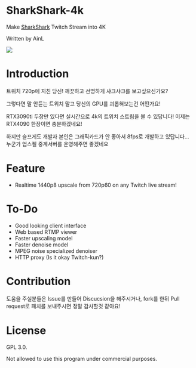 # SharkShark-4k

Make [SharkShark](https://www.twitch.tv/tizmtizm) Twitch Stream into 4K

Written by AinL

![](https://ifh.cc/g/LjbTr2.jpg)

# Introduction

트위치 720p에 지친 당신! 깨끗하고 선명하게 샤크샤크를 보고싶으신가요?

그렇다면 말 안듣는 트위치 말고 당신의 GPU를 괴롭혀보는건 어떤가요!

RTX3090ti 두장만 있다면 실시간으로 4k의 트위치 스트림을 볼 수 있답니다! 이제는 RTX4090 한장이면 충분하겠네요!

하지만 슬프게도 개발자 본인은 그래픽카드가 안 좋아서 8fps로 개발하고 있답니다... 누군가 업스켈 중계서버를 운영해주면 좋겠네요

# Feature

- Realtime 1440p8 upscale from 720p60 on any Twitch live stream!

# To-Do

- Good looking client interface
- Web based RTMP viewer
- Faster upscaling model
- Faster denoise model
- MPEG noise specialized denoiser
- HTTP proxy (Is it okay Twitch-kun?)

# Contribution

도움을 주실분들은 Issue를 만들어 Discucsion을 해주시거나, fork를 한뒤 Pull request로 패치를 보내주시면 정말 감사할것 같아요!

# License

GPL 3.0.

Not allowed to use this program under commercial purposes.